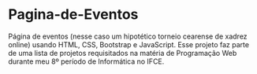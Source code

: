 # Pagina-de-Eventos
Página de eventos (nesse caso um hipotético torneio cearense de xadrez online) usando HTML, CSS, Bootstrap e JavaScript. Esse projeto faz parte de uma lista de projetos requisitados na matéria de Programação Web durante meu 8º período de Informática no IFCE.
